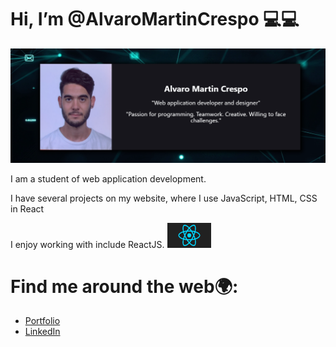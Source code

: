 # Hi, I’m @AlvaroMartinCrespo 💻💻

<img src="./img/img1.png">

I am a student of web application development.

I have several projects on my website, where I use JavaScript, HTML, CSS in React

 I enjoy working with include ReactJS. <img src="./img/gif2.gif" width="70" height="40" />

# Find me around the web🌍:
 - [Portfolio](https://alvarodev.vercel.app/)
 - [LinkedIn](https://www.linkedin.com/in/%C3%A1lvaro-mart%C3%ADn-crespo-bb9aa5246/)

